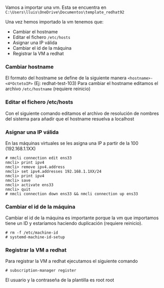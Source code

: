 Vamos a importar una vm. Esta se encuentra en `C:\Users\lluis\OneDrive\Documentos\template_redhat92`

Una vez hemos importado la vm tenemos que:
- Cambiar el hostname
- Editar el fichero `/etc/hosts`
- Asignar una IP válida
- Cambiar el id de la máquina
- Registrar la VM a redhat

### Cambiar hostname
El formato del hostname se define de la siguiente manera `<hostname>-<4ºOctetoIP>` (Ej: redhat-test-103)
Para cambiar el hostname editamos el archivo `/etc/hostname` (requiere reinicio)

### Editar el fichero /etc/hosts
Con el siguiente comando editamos el archivo de resolución de nombres del sistema para añadir que el hostname resuelva a localhost

### Asignar una IP válida
En las máquinas virtuales se les asigna una IP a partir de la 100 (192.168.1.1XX)
```terminal
# nmcli connection edit ens33
nmcli> print ipv4
nmcli> remove ipv4.address
nmcli> set ipv4.addresses 192.168.1.1XX/24
nmcli> print ipv4
nmcli> save
nmcli> activate ens33
nmcli> quit
# nmcli connection down ens33 && nmcli connection up ens33
```
### Cambiar el id de la máquina
Cambiar el id de la máquina es importante porque la vm que importamos tiene un ID y estaríamos haciendo duplicación (requiere reinicio).
```
# rm -f /etc/machine-id
# systemd-machine-id-setup
```
### Registrar la VM a redhat
Para registrar la VM a redhat ejecutamos el siguiente comando
```
# subscription-manager register
```

El usuario y la contraseña de la plantilla es root root